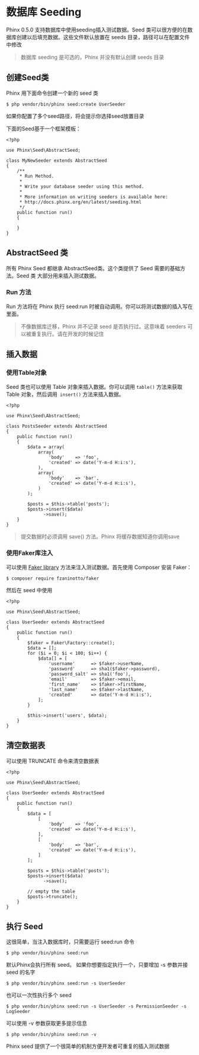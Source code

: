 # 数据库 Seeding

Phinx 0.5.0 支持数据库中使用seeding插入测试数据。Seed 类可以很方便的在数据库创建以后填充数据。这些文件默认放置在 seeds 目录，路径可以在配置文件中修改

> 数据库 seeding 是可选的，Phinx 并没有默认创建 seeds 目录

## 创建Seed类

Phinx 用下面命令创建一个新的 seed 类

```
$ php vendor/bin/phinx seed:create UserSeeder
```

如果你配置了多个seed路径，将会提示你选择seed放置目录

下面的Seed基于一个框架模板：

```
<?php

use Phinx\Seed\AbstractSeed;

class MyNewSeeder extends AbstractSeed
{
    /**
     * Run Method.
     *
     * Write your database seeder using this method.
     *
     * More information on writing seeders is available here:
     * http://docs.phinx.org/en/latest/seeding.html
     */
    public function run()
    {

    }
}
```

## AbstractSeed 类

所有 Phinx Seed 都继承 AbstractSeed类。这个类提供了 Seed 需要的基础方法。Seed 类 大部分用来插入测试数据。

### Run 方法

Run 方法将在 Phinx 执行 seed:run 时被自动调用。你可以将测试数据的插入写在里面。

> 不像数据库迁移，Phinx 并不记录 seed 是否执行过。这意味着 seeders 可以被重复执行。请在开发的时候记住

## 插入数据

### 使用Table对象

Seed 类也可以使用 Table 对象来插入数据。你可以调用 `table()` 方法来获取 Table 对象，然后调用` insert()` 方法来插入数据。

```
<?php

use Phinx\Seed\AbstractSeed;

class PostsSeeder extends AbstractSeed
{
    public function run()
    {
        $data = array(
            array(
                'body'    => 'foo',
                'created' => date('Y-m-d H:i:s'),
            ),
            array(
                'body'    => 'bar',
                'created' => date('Y-m-d H:i:s'),
            )
        );

        $posts = $this->table('posts');
        $posts->insert($data)
              ->save();
    }
}
```

> 提交数据时必须调用 save\(\) 方法。Phinx 将缓存数据知道你调用save

### 使用Faker库注入

可以使用 [Faker library](https://github.com/fzaninotto/Faker) 方法来注入测试数据。首先使用 Composer 安装 Faker：

```
$ composer require fzaninotto/faker
```

然后在 seed 中使用

```
<?php

use Phinx\Seed\AbstractSeed;

class UserSeeder extends AbstractSeed
{
    public function run()
    {
        $faker = Faker\Factory::create();
        $data = [];
        for ($i = 0; $i < 100; $i++) {
            $data[] = [
                'username'      => $faker->userName,
                'password'      => sha1($faker->password),
                'password_salt' => sha1('foo'),
                'email'         => $faker->email,
                'first_name'    => $faker->firstName,
                'last_name'     => $faker->lastName,
                'created'       => date('Y-m-d H:i:s'),
            ];
        }

        $this->insert('users', $data);
    }
}
```

## 清空数据表

可以使用 TRUNCATE 命令来清空数据表

```
<?php

use Phinx\Seed\AbstractSeed;

class UserSeeder extends AbstractSeed
{
    public function run()
    {
        $data = [
            [
                'body'    => 'foo',
                'created' => date('Y-m-d H:i:s'),
            ],
            [
                'body'    => 'bar',
                'created' => date('Y-m-d H:i:s'),
            ]
        ];

        $posts = $this->table('posts');
        $posts->insert($data)
              ->save();

        // empty the table
        $posts->truncate();
    }
}
```

## 执行 Seed

这很简单，当注入数据库时，只需要运行 seed:run 命令

```
$ php vendor/bin/phinx seed:run
```

默认Phinx会执行所有 seed。 如果你想要指定执行一个，只要增加 -s 参数并接 seed 的名字

```
$ php vendor/bin/phinx seed:run -s UserSeeder
```

也可以一次性执行多个 seed

```
$ php vendor/bin/phinx seed:run -s UserSeeder -s PermissionSeeder -s LogSeeder
```

可以使用 -v 参数获取更多提示信息

```
$ php vendor/bin/phinx seed:run -v
```

Phinx seed 提供了一个很简单的机制方便开发者可重复的插入测试数据



